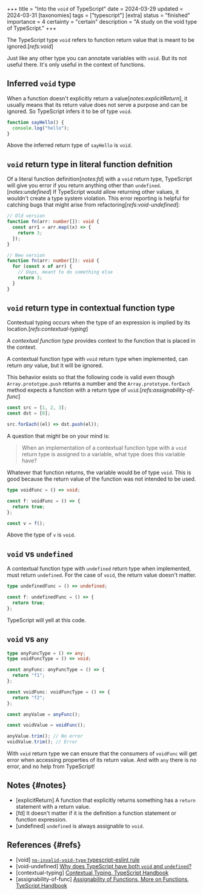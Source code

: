 +++
title = "Into the `void` of TypeScript"
date = 2024-03-29
updated = 2024-03-31
[taxonomies]
tags = ["typescript"]
[extra]
status = "finished"
importance = 4
certainty = "certain"
description = "A study on the void type of TypeScript."
+++

The TypeScript type `void` refers to function return value that is meant to be ignored.[_refs:void_]

Just like any other type you can annotate variables with `void`. But its not useful there. It's only useful in the context of functions.

## Inferred `void` type

When a function doesn't explicitly return a value[_notes:explicitReturn_], it usually means that its return value does not serve a purpose and can be ignored. So TypeScript infers it to be of type `void`.

```ts
function sayHello() {
  console.log("hello");
}
```

Above the inferred return type of `sayHello` is `void`.

## `void` return type in literal function defnition

Of a literal function definition[_notes:fd_] with a `void` return type, TypeScript will give you error if you return anything other than `undefined`.[_notes:undefined_] If TypeScript would allow returning other values, it wouldn't create a type system violation. This error reporting is helpful for catching bugs that might arise from refactoring[_refs:void-undefined_]:

```ts
// Old version
function fn(arr: number[]): void {
  const arr1 = arr.map((x) => {
    return 3;
  });
}

// New version
function fn(arr: number[]): void {
  for (const x of arr) {
    // Oops, meant to do something else
    return 3;
  }
}
```

## `void` return type in contextual function type

Contextual typing occurs when the type of an expression is implied by its location.[_refs:contextual-typing_]

A _contextual function type_ provides context to the function that is placed in the context.

A contextual function type with `void` return type when implemented, can return _any_ value, but it will be ignored.

This behavior exists so that the following code is valid even though `Array.prototype.push` returns a number and the `Array.prototype.forEach` method expects a function with a return type of `void`.[_refs:assignability-of-func_]

```ts
const src = [1, 2, 3];
const dst = [0];

src.forEach((el) => dst.push(el));
```

A question that might be on your mind is:

> When an implementation of a contextual function type with a `void` return type is assigned to a variable, what type does this variable have?

Whatever that function returns, the variable would be of type `void`. This is good because the return value of the function was not intended to be used.

```ts
type voidFunc = () => void;

const f: voidFunc = () => {
  return true;
};

const v = f();
```

Above the type of `v` is `void`.

## `void` vs `undefined`

A contextual function type with `undefined` return type when implemented, must return `undefined`. For the case of `void`, the return value doesn't matter.

```ts
type undefinedFunc = () => undefined;

const f: undefinedFunc = () => {
  return true;
};
```

TypeScript will yell at this code.

## `void` vs `any`

```ts
type anyFuncType = () => any;
type voidFuncType = () => void;

const anyFunc: anyFuncType = () => {
  return "f1";
};

const voidFunc: voidFuncType = () => {
  return "f2";
};

const anyValue = anyFunc();

const voidValue = voidFunc();

anyValue.trim(); // No error
voidValue.trim(); // Error
```

With `void` return type we can ensure that the consumers of `voidFunc` will get error when accessing properties of its return value. And with `any` there is no error, and no help from TypeScript!

## Notes {#notes}

- [explicitReturn] A function that explicitly returns something has a `return` statement with a return value.
- [fd] It doesn't matter if it is the definition a function statement or function expression.
- [undefined] `undefined` is always assignable to `void`.

## References {#refs}

- [void] [`no-invalid-void-type` typescript-eslint rule](https://typescript-eslint.io/rules/no-invalid-void-type/)
- [void-undefined] [Why does TypeScript have both `void` and `undefined`?](https://stackoverflow.com/questions/58885485/why-does-typescript-have-both-void-and-undefined)
- [contextual-typing] [Contextual Typing, TypeScript Handbook](https://www.typescriptlang.org/docs/handbook/type-inference.html#contextual-typing)
- [assignability-of-func] [Assignability of Functions, More on Functions, TyeScript Handbook](https://www.typescriptlang.org/docs/handbook/2/functions.html#assignability-of-functions)
